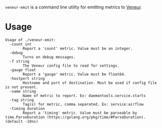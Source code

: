 `veneur-emit` is a command line utility for emitting metrics to [Veneur](https://github.com/stripe/veneur).

# Usage

```
Usage of ./veneur-emit:
  -count int
    	Report a 'count' metric. Value must be an integer.
  -debug
    	Turns on debug messages.
  -f string
    	The Veneur config file to read for settings.
  -gauge float
    	Report a 'gauge' metric. Value must be float64.
  -hostport string
    	Hostname and port of destination. Must be used if config file is not present.
  -name string
    	Name of metric to report. Ex: daemontools.service.starts
  -tag string
    	Tag(s) for metric, comma separated. Ex: service:airflow
  -timing duration
    	Report a 'timing' metric. Value must be parseable by time.ParseDuration (https://golang.org/pkg/time/#ParseDuration). (default -10ns)
```
